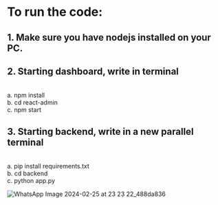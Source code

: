# To run the code:

## 1. Make sure you have nodejs installed on your PC.

## 2. Starting dashboard, write in terminal
   </br> a. npm install
   </br> b. cd react-admin
   </br> c. npm start

## 3. Starting backend, write in a new parallel terminal
   </br> a. pip install requirements.txt
   </br> b. cd backend
   </br> c. python app.py

   ![WhatsApp Image 2024-02-25 at 23 23 22_488da836](https://github.com/Y-a-s-h-M-i-t-t-a-l/SafeApp/assets/104529934/c455bead-226c-4683-af66-7d2749dece7d)
